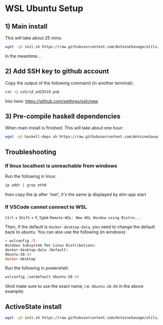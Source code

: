 # WSL Ubuntu Setup

## 1) Main install

This will take about 25 mins:

```bash
wget -qO init.sh https://raw.githubusercontent.com/AntoineSavage/utils/main/init.sh && bash init.sh && rm init.sh
```

In the meantime...

## 2) Add SSH key to github account

Copy the output of the following command (in another terminal):

```bash
cat ~/.ssh/id_ed25519.pub
```

Into here: <https://github.com/settings/ssh/new>

## 3) Pre-compile haskell dependencies

When main install is finished. This will take about one hour:

```bash
wget -qO haskell-deps.sh https://raw.githubusercontent.com/AntoineSavage/utils/main/haskell-deps.sh && bash haskell-deps.sh && rm haskell-deps.sh
```

## Troubleshooting

### If linux localhost is unreachable from windows

Run the following in linux:

```bash
ip addr | grep eth0
```

then copy the ip after 'inet', it's the same ip displayed by elm-app start

### If VSCode cannot connect to WSL

`Ctrl` + `Shift` + `P`, type `Remote-WSL: New WSL Window using Distro...`

Then, if the default is `docker-desktop-data`, you need to change the default back to ubuntu. You can also use the following (in windows):

```powershell
> wslconfig /l
Windows Subsystem for Linux Distributions:
docker-desktop-data (Default)
Ubuntu-20.04
docker-desktop
```

Run the following in powershell:

```powershell
wslconfig /setdefault Ubuntu-20.04
```

(And make sure to use the exact name, i.e. `Ubuntu-20.04` in the above example)


## ActiveState install

```bash
wget -qO init.sh https://raw.githubusercontent.com/AntoineSavage/utils/main/init-activestate.sh && bash init-activestate.sh && rm init-activestate.sh
```

